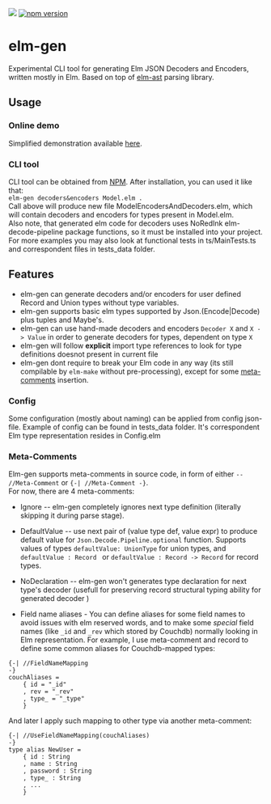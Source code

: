 ![](https://travis-ci.org/gbtb/elm-gen.svg?branch=master) [![npm version](https://badge.fury.io/js/elm-gen.svg)](https://badge.fury.io/js/elm-gen)
# elm-gen
Experimental CLI tool for generating Elm JSON Decoders and Encoders, written mostly in Elm. 
Based on top of [elm-ast](https://github.com/Bogdanp/elm-ast) parsing library.

## Usage

### Online demo 
Simplified demonstration available [here](https://gbtb.github.io/elm-gen/).

### CLI tool
CLI tool can be obtained from [NPM](https://www.npmjs.com/package/elm-gen). After installation, you can used it like that:  
`elm-gen decoders&encoders Model.elm .`  
Call above will produce new file ModelEncodersAndDecoders.elm, which will contain decoders and encoders for types present in Model.elm.  
Also note, that generated elm code for decoders uses NoRedInk elm-decode-pipeline package functions, so it must be installed into your project.  
For more examples you may also look at functional tests in ts/MainTests.ts and correspondent files in tests_data folder.
## Features
* elm-gen can generate decoders and/or encoders for user defined Record and Union types without type variables.
* elm-gen supports basic elm types supported by Json.(Encode|Decode) plus tuples and Maybe's.
* elm-gen can use hand-made decoders and encoders `Decoder X` and `X -> Value` in order to generate decoders for types, dependent on type `X`
* elm-gen will follow **explicit** import type references to look for type definitions doesnot present in current file
* elm-gen dont require to break your Elm code in any way (its still compilable by `elm-make` without pre-processing), except for some [meta-comments](#meta-comments) insertion.

### Config
Some configuration (mostly about naming) can be applied from config json-file. Example of config can be found in tests_data folder.
It's correspondent Elm type representation resides in Config.elm

### Meta-Comments
Elm-gen supports meta-comments in source code, in form of either `-- //Meta-Comment` or `{-| //Meta-Comment -}`.  
For now, there are 4 meta-comments:

* Ignore -- elm-gen completely ignores next type definition (literally skipping it during parse stage).

* DefaultValue -- use next pair of (value type def, value expr) to produce default value for `Json.Decode.Pipeline.optional` function.
Supports values of types `defaultValue: UnionType` for union types, and `defaultValue : Record ` or `defaultValue : Record -> Record` for record types.

* NoDeclaration -- elm-gen won't generates type declaration for next type's decoder (usefull for preserving record structural typing ability for generated decoder )

* Field name aliases - You can define aliases for some field names to avoid issues with elm reserved words, and to make some *special* field names (like `_id` and `_rev` which stored by Couchdb) normally looking in Elm representation. For example, I use meta-comment and record to define some common aliases for Couchdb-mapped types: 
```
{-| //FieldNameMapping
-}
couchAliases =
    { id = "_id"
    , rev = "_rev"
    , type_ = "_type"
    }
```
And later I apply such mapping to other type via another meta-comment:
```
{-| //UseFieldNameMapping(couchAliases)
-}
type alias NewUser =
    { id : String
    , name : String
    , password : String
    , type_ : String
    , ...
    }
```

